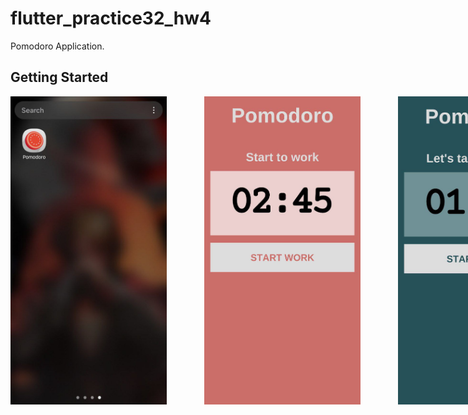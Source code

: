 # flutter_practice32_hw4

Pomodoro Application.

## Getting Started





<div style="display: flex; gap: 60px;">
  <img src="assets/images/screenshot2.jpg" alt="Icon" width="250" style="display: inline-block;" />
  <img src="assets/images/screenshot1.jpg" alt="Main Screen" width="250" style="display: inline-block;" />
  <img src="assets/images/screenshot3.jpg" alt="Rest Screen" width="250" style="display: inline-block;" />
</div>

